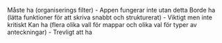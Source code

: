 Måste ha (organiserings filter) - Appen fungerar inte utan detta
Borde ha (lätta funktioner för att skriva snabbt och strukturerat) - Viktigt men inte kritiskt
Kan ha (flera olika vall för mappar och olika val för typer av anteckningar) - Trevligt att ha